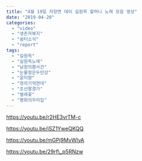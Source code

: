 ```yaml
---
title: "4월 19일 자장면 데이 길원옥 할머니 노래 모음 영상"
date: "2019-04-20"
categories: 
  - "video"
  - "생존자복지"
  - "쉼터소식"
  - "report"
tags: 
  - "길원옥"
  - "길원옥노래"
  - "남원의봄사건"
  - "눈물젖은두만강"
  - "윤미향"
  - "정의기억연대"
  - "조선팔경가"
  - "찔레꽃"
  - "평화의우리집"
---
```


https://youtu.be/r2HE3vrTM-c

https://youtu.be/iSZ1YweQKQQ

https://youtu.be/mGPj9MyWIyA

https://youtu.be/29rf\_p5RNzw
